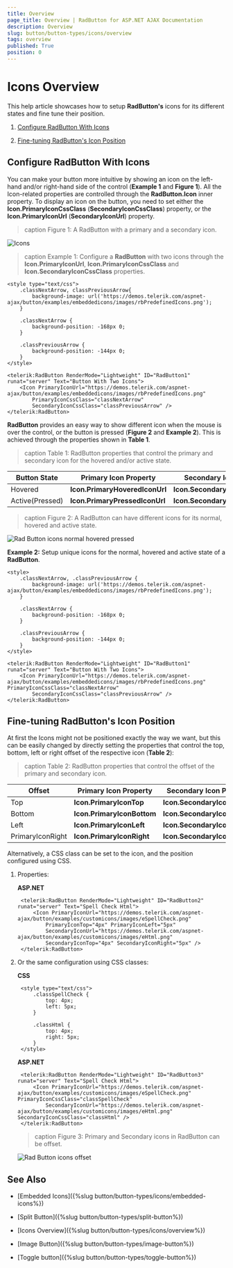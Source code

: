 ```yaml
---
title: Overview
page_title: Overview | RadButton for ASP.NET AJAX Documentation
description: Overview
slug: button/button-types/icons/overview
tags: overview
published: True
position: 0
---
```


# Icons Overview

This help article showcases how to setup **RadButton's** icons for its different states and fine tune their position.

1. [Configure RadButton With Icons](#configure-radbutton-with-icons)

1. [Fine-tuning RadButton's Icon Position](#fine-tuning-radbutton's-icon-position)

## Configure RadButton With Icons

You can make your button more intuitive by showing an icon on the left-hand and/or right-hand side of the control (**Example 1** and **Figure 1**). All the Icon-related properties are controlled through the **RadButton.Icon** inner property. To display an icon on the button, you need to set either the **Icon.PrimaryIconCssClass** (**SecondaryIconCssClass**) property, or the **Icon.PrimaryIconUrl** (**SecondaryIconUrl**) property.

>caption Figure 1: A RadButton with a primary and a secondary icon.

![Icons](images/button-icons01.png)

>caption Example 1: Configure a **RadButton** with two icons through the **Icon.PrimaryIconUrl**, **Icon.PrimaryIconCssClass** and **Icon.SecondaryIconCssClass** properties.

````ASP.NET
<style type="text/css">
	.classNextArrow, classPreviousArrow{
		background-image: url('https://demos.telerik.com/aspnet-ajax/button/examples/embeddedicons/images/rbPredefinedIcons.png');
	}

	.classNextArrow {
		background-position: -168px 0;
	}

	.classPreviousArrow {
		background-position: -144px 0;
	}
</style>

<telerik:RadButton RenderMode="Lightweight" ID="RadButton1" runat="server" Text="Button With Two Icons">
	<Icon PrimaryIconUrl="https://demos.telerik.com/aspnet-ajax/button/examples/embeddedicons/images/rbPredefinedIcons.png" 
		PrimaryIconCssClass="classNextArrow"
		SecondaryIconCssClass="classPreviousArrow" />
</telerik:RadButton>
````

**RadButton** provides an easy way to show different icon when the mouse is over the control, or the button is pressed (**Figure 2** and **Example 2**). This is achieved through the properties shown in **Table 1**.

>caption  Table 1: RadButton properties that control the primary and secondary icon for the hovered and/or active state. 

| Button State | Primary Icon Property | Secondary Icon Property |
| ------ | ------ | ------ |
|Hovered| **Icon.PrimaryHoveredIconUrl** | **Icon.SecondaryHoveredIconUrl** |
|Active(Pressed)| **Icon.PrimaryPressedIconUrl** | **Icon.SecondaryPressedIconUrl** |
>caption Figure 2: A RadButton can have different icons for its normal, hovered and active state.

![Rad Button icons normal hovered pressed](images/RadButton_icons_normal_hovered_pressed.png)

**Example 2:** Setup unique icons for the normal, hovered and active state of a **RadButton**.

````ASP.NET
<style>
	.classNextArrow, .classPreviousArrow {
		background-image: url('https://demos.telerik.com/aspnet-ajax/button/examples/embeddedicons/images/rbPredefinedIcons.png');
	}
	
	.classNextArrow {
		background-position: -168px 0;
	}

	.classPreviousArrow {
		background-position: -144px 0;
	}
</style>

<telerik:RadButton RenderMode="Lightweight" ID="RadButton1" runat="server" Text="Button With Two Icons">
	<Icon PrimaryIconUrl="https://demos.telerik.com/aspnet-ajax/button/examples/embeddedicons/images/rbPredefinedIcons.png" PrimaryIconCssClass="classNextArrow"
		SecondaryIconCssClass="classPreviousArrow" />
</telerik:RadButton>
````

## Fine-tuning RadButton's Icon Position

At first the Icons might not be positioned exactly the way we want, but this can be easily changed by directly setting the properties that control the top, bottom, left or right offset of the respective icon (**Table 2**):

>caption  Table 2: RadButton properties that control the offset of the primary and secondary icon. 

| Offset | Primary Icon Property | Secondary Icon Property |
| ------ | ------ | ------ |
|Top| **Icon.PrimaryIconTop** | **Icon.SecondaryIconTop** |
|Bottom| **Icon.PrimaryIconBottom** | **Icon.SecondaryIconBottom** |
|Left| **Icon.PrimaryIconLeft** | **Icon.SecondaryIconLeft** |
|PrimaryIconRight| **Icon.PrimaryIconRight** | **Icon.SecondaryIconRight** |

Alternatively, a CSS class can be set to the icon, and the position configured using CSS.

1. Properties:

	**ASP.NET**
	
		<telerik:RadButton RenderMode="Lightweight" ID="RadButton2" runat="server" Text="Spell Check Html">
			<Icon PrimaryIconUrl="https://demos.telerik.com/aspnet-ajax/button/examples/customicons/images/eSpellCheck.png" 
				PrimaryIconTop="4px" PrimaryIconLeft="5px"
				SecondaryIconUrl="https://demos.telerik.com/aspnet-ajax/button/examples/customicons/images/eHtml.png" 
				SecondaryIconTop="4px" SecondaryIconRight="5px" />
		</telerik:RadButton>

1. Or the same configuration using CSS classes:

	**CSS**
	
		<style type="text/css">
			.classSpellCheck {
				top: 4px;
				left: 5px;
			}

			.classHtml {
				top: 4px;
				right: 5px;
			}
		</style>

	**ASP.NET**

		<telerik:RadButton RenderMode="Lightweight" ID="RadButton3" runat="server" Text="Spell Check Html">
			<Icon PrimaryIconUrl="https://demos.telerik.com/aspnet-ajax/button/examples/customicons/images/eSpellCheck.png" PrimaryIconCssClass="classSpellCheck"
				SecondaryIconUrl="https://demos.telerik.com/aspnet-ajax/button/examples/customicons/images/eHtml.png" SecondaryIconCssClass="classHtml" />
		</telerik:RadButton>
	
	
	>caption Figure 3: Primary and Secondary icons in RadButton can be offset.

	![Rad Button icons offset](images/RadButton_icons_offset.png)

## See Also

 * [Embedded Icons]({%slug button/button-types/icons/embedded-icons%})

 * [Split Button]({%slug button/button-types/split-button%})

 * [Icons Overview]({%slug button/button-types/icons/overview%})

 * [Image Button]({%slug button/button-types/image-button%})

 * [Toggle button]({%slug button/button-types/toggle-button%})
